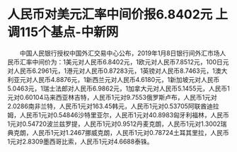 # 人民币对美元汇率中间价报6.8402元 上调115个基点-中新网

　　中国人民银行授权中国外汇交易中心公布，2019年1月8日银行间外汇市场人民币汇率中间价为：1美元对人民币6.8402元，1欧元对人民币7.8512元，100日元对人民币6.2961元，1港元对人民币0.87283元，1英镑对人民币8.7463元，1澳大利亚元对人民币4.8876元，1新西兰元对人民币4.6180元，1新加坡元对人民币5.0463元，1瑞士法郎对人民币6.9862元，1加拿大元对人民币5.1455元，人民币1元对0.60104马来西亚林吉特，人民币1元对9.7553俄罗斯卢布，人民币1元对2.0286南非兰特，人民币1元对163.45韩元，人民币1元对0.53705阿联酋迪拉姆，人民币1元对0.54846沙特里亚尔，人民币1元对40.8983匈牙利福林，人民币1元对0.54720波兰兹罗提，人民币1元对0.9512丹麦克朗，人民币1元对1.3002瑞典克朗，人民币1元对1.2467挪威克朗，人民币1元对0.78724土耳其里拉，人民币1元对2.8309墨西哥比索，人民币1元对4.6688泰铢。
